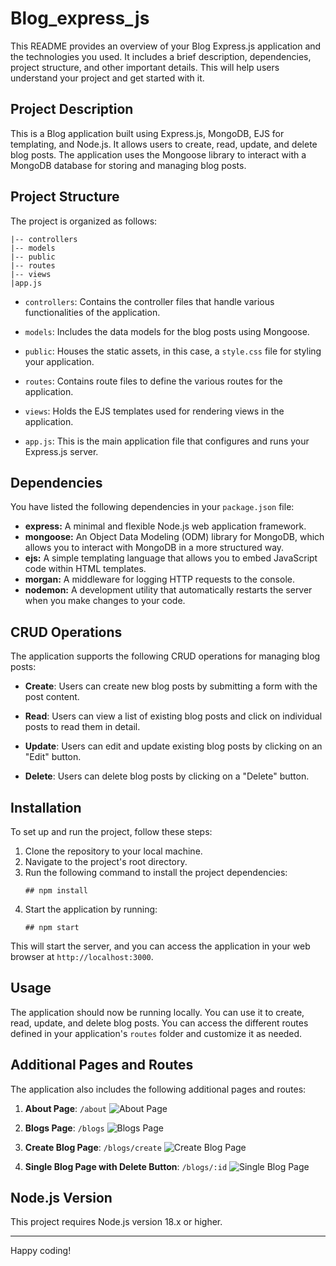 # Blog_express_js

This README provides an overview of your Blog Express.js application and the technologies you used. It includes a brief description, dependencies, project structure, and other important details. This will help users understand your project and get started with it.

## Project Description
This is a Blog application built using Express.js, MongoDB, EJS for templating, and Node.js. It allows users to create, read, update, and delete blog posts. The application uses the Mongoose library to interact with a MongoDB database for storing and managing blog posts.

## Project Structure
The project is organized as follows:
   ```
   |-- controllers
   |-- models
   |-- public
   |-- routes
   |-- views
   |app.js
   ```

- `controllers`: Contains the controller files that handle various functionalities of the application.

- `models`: Includes the data models for the blog posts using Mongoose.

- `public`: Houses the static assets, in this case, a `style.css` file for styling your application.

- `routes`: Contains route files to define the various routes for the application.

- `views`: Holds the EJS templates used for rendering views in the application.

- `app.js`: This is the main application file that configures and runs your Express.js server.

## Dependencies
You have listed the following dependencies in your `package.json` file:

- **express:** A minimal and flexible Node.js web application framework.
- **mongoose:** An Object Data Modeling (ODM) library for MongoDB, which allows you to interact with MongoDB in a more structured way.
- **ejs:** A simple templating language that allows you to embed JavaScript code within HTML templates.
- **morgan:** A middleware for logging HTTP requests to the console.
- **nodemon:** A development utility that automatically restarts the server when you make changes to your code.

## CRUD Operations

The application supports the following CRUD operations for managing blog posts:

- **Create**: Users can create new blog posts by submitting a form with the post content.

- **Read**: Users can view a list of existing blog posts and click on individual posts to read them in detail.

- **Update**: Users can edit and update existing blog posts by clicking on an "Edit" button.

- **Delete**: Users can delete blog posts by clicking on a "Delete" button.


## Installation

To set up and run the project, follow these steps:

1. Clone the repository to your local machine.
2. Navigate to the project's root directory.
3. Run the following command to install the project dependencies:
   ```
   ## npm install
4. Start the application by running:
   ```
   ## npm start
This will start the server, and you can access the application in your web browser at `http://localhost:3000`.

## Usage

The application should now be running locally. You can use it to create, read, update, and delete blog posts. You can access the different routes defined in your application's `routes` folder and customize it as needed.

## Additional Pages and Routes

The application also includes the following additional pages and routes:

1. **About Page**: `/about`
![About Page](https://user-images.githubusercontent.com/145041345/278760308-eec77d6a-2c7f-45cb-918d-71cac9acd71b.png)

2. **Blogs Page**: `/blogs`
![Blogs Page](https://user-images.githubusercontent.com/145041345/278760270-0d0382a8-3714-41ca-9df0-da502a866705.png)

3. **Create Blog Page**: `/blogs/create`
![Create Blog Page](https://user-images.githubusercontent.com/145041345/278760364-1764b318-2092-4c8d-bb6a-b19f3d9d7d71.png)

4. **Single Blog Page with Delete Button**: `/blogs/:id`
![Single Blog Page](https://user-images.githubusercontent.com/145041345/278760412-d297658e-3b21-4d4e-a80e-6153e4aac957.png)

## Node.js Version
This project requires Node.js version 18.x or higher.

---

Happy coding!
